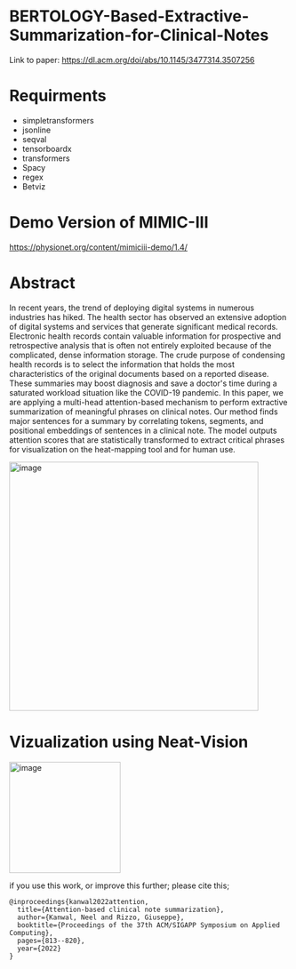 # BERTOLOGY-Based-Extractive-Summarization-for-Clinical-Notes
Link to paper: https://dl.acm.org/doi/abs/10.1145/3477314.3507256

# Requirments
- simpletransformers
- jsonline
- seqval
- tensorboardx
- transformers
- Spacy
- regex
- Betviz

  
# Demo Version of MIMIC-III
https://physionet.org/content/mimiciii-demo/1.4/

# Abstract
In recent years, the trend of deploying digital systems in numerous industries has hiked. The health sector has observed an extensive adoption of digital systems and services that generate significant medical records. Electronic health records contain valuable information for prospective and retrospective analysis that is often not entirely exploited because of the complicated, dense information storage. The crude purpose of condensing health records is to select the information that holds the most characteristics of the original documents based on a reported disease. These summaries may boost diagnosis and save a doctor's time during a saturated workload situation like the COVID-19 pandemic. In this paper, we are applying a multi-head attention-based mechanism to perform extractive summarization of meaningful phrases on clinical notes. Our method finds major sentences for a summary by correlating tokens, segments, and positional embeddings of sentences in a clinical note. The model outputs attention scores that are statistically transformed to extract critical phrases for visualization on the heat-mapping tool and for human use.

<img width="448" alt="image" src="https://github.com/NeelKanwal/Attention-based-clinical-note-summarization/assets/52494244/dc878f0a-296a-4b33-bccc-0197b4e49276">


# Vizualization using Neat-Vision

<img width="200" alt="image" src="https://github.com/NeelKanwal/Attention-based-clinical-note-summarization/assets/52494244/d888d912-9e01-4afd-b0d6-c7ee95820ea1">



if you use this work, or improve this further; please cite this; 
```
@inproceedings{kanwal2022attention,
  title={Attention-based clinical note summarization},
  author={Kanwal, Neel and Rizzo, Giuseppe},
  booktitle={Proceedings of the 37th ACM/SIGAPP Symposium on Applied Computing},
  pages={813--820},
  year={2022}
}
```
